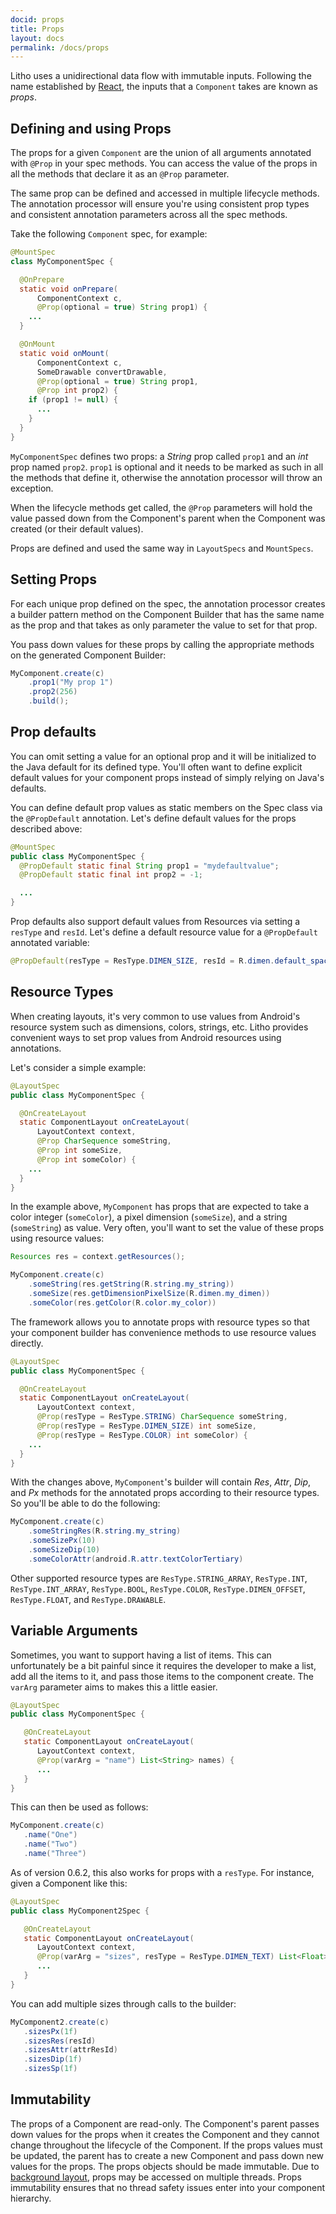 ```yaml
---
docid: props
title: Props
layout: docs
permalink: /docs/props
---
```


Litho uses a unidirectional data flow with immutable inputs. Following the name established by [React](https://reactjs.org/docs/components-and-props.html), the inputs that a `Component` takes are known as *props*.

## Defining and using Props

The props for a given `Component` are the union of all arguments annotated with `@Prop` in your spec methods. You can access the value of the props in all the methods that declare it as an `@Prop` parameter.

The same prop can be defined and accessed in multiple lifecycle methods. The annotation processor will ensure you're using consistent prop types and consistent annotation parameters across all the spec methods.

Take the following `Component` spec, for example:

```java
@MountSpec
class MyComponentSpec {

  @OnPrepare
  static void onPrepare(
      ComponentContext c,
      @Prop(optional = true) String prop1) {
    ...
  }

  @OnMount
  static void onMount(
      ComponentContext c,
      SomeDrawable convertDrawable,
      @Prop(optional = true) String prop1,
      @Prop int prop2) {
    if (prop1 != null) {
      ...
    }
  }
}
```

`MyComponentSpec` defines two props: a *String* prop called `prop1` and an *int* prop named `prop2`. `prop1` is optional and it needs to be marked as such in all the methods that define it, otherwise the annotation processor will throw an exception.

When the lifecycle methods get called, the `@Prop` parameters will hold the value passed down from the Component's parent when the Component was created (or their default values).

Props are defined and used the same way in `LayoutSpecs` and `MountSpecs`.   

## Setting Props

For each unique prop defined on the spec, the annotation processor creates a builder pattern method on the Component Builder that has the same name as the prop and that takes as only parameter the value to set for that prop.

You pass down values for these props by calling the appropriate methods on the generated Component Builder:

```java
MyComponent.create(c)
    .prop1("My prop 1")
    .prop2(256)
    .build();
```

## Prop defaults

You can omit setting a value for an optional prop and it will be initialized to the Java default for its defined type. You'll often want to define explicit default values for your component props instead of simply relying on Java's defaults.

You can define default prop values as static members on the Spec class via the `@PropDefault` annotation. Let's define default values for the props described above:

```java
@MountSpec
public class MyComponentSpec {
  @PropDefault static final String prop1 = "mydefaultvalue";
  @PropDefault static final int prop2 = -1;

  ...
}
```

Prop defaults also support default values from Resources via setting a `resType` and `resId`. Let's define a default resource value for a `@PropDefault` annotated variable:

```java
@PropDefault(resType = ResType.DIMEN_SIZE, resId = R.dimen.default_spacing) static float prop3;
```

## Resource Types
When creating layouts, it's very common to use values from Android's resource system such as dimensions, colors, strings, etc. Litho provides convenient ways to set prop values from Android resources using annotations.

Let's consider a simple example:

```java
@LayoutSpec
public class MyComponentSpec {

  @OnCreateLayout
  static ComponentLayout onCreateLayout(
      LayoutContext context,
      @Prop CharSequence someString,
      @Prop int someSize,
      @Prop int someColor) {
    ...
  }
}
```

In the example above, `MyComponent` has props that are expected to take a color integer (`someColor`), a pixel dimension (`someSize`), and a string (`someString`) as value. Very often, you'll want to set the value of these props using resource values:

```java
Resources res = context.getResources();

MyComponent.create(c)
    .someString(res.getString(R.string.my_string))
    .someSize(res.getDimensionPixelSize(R.dimen.my_dimen))
    .someColor(res.getColor(R.color.my_color))
```

The framework allows you to annotate props with resource types so that your component builder has convenience methods to use resource values directly.

```java
@LayoutSpec
public class MyComponentSpec {

  @OnCreateLayout
  static ComponentLayout onCreateLayout(
      LayoutContext context,
      @Prop(resType = ResType.STRING) CharSequence someString,
      @Prop(resType = ResType.DIMEN_SIZE) int someSize,
      @Prop(resType = ResType.COLOR) int someColor) {
    ...
  }
}
```

With the changes above, `MyComponent`'s builder will contain *Res*, *Attr*, *Dip*, and *Px* methods for the annotated props according to their resource types. So you'll be able to do the following:

```java
MyComponent.create(c)
    .someStringRes(R.string.my_string)
    .someSizePx(10)
    .someSizeDip(10)
    .someColorAttr(android.R.attr.textColorTertiary)
```

Other supported resource types are `ResType.STRING_ARRAY`, `ResType.INT`, `ResType.INT_ARRAY`, `ResType.BOOL`, `ResType.COLOR`, `ResType.DIMEN_OFFSET`, `ResType.FLOAT`, and `ResType.DRAWABLE`.

## Variable Arguments

Sometimes, you want to support having a list of items. This can unfortunately
be a bit painful since it requires the developer to make a list, add all the
items to it, and pass those items to the component create. The `varArg`
parameter aims to makes this a little easier.

```java
@LayoutSpec
public class MyComponentSpec {

   @OnCreateLayout
   static ComponentLayout onCreateLayout(
      LayoutContext context,
      @Prop(varArg = "name") List<String> names) {
      ...
   }
}
```

This can then be used as follows:

```java
MyComponent.create(c)
   .name("One")
   .name("Two")
   .name("Three")
```

As of version 0.6.2, this also works for props with a `resType`. For instance, given a
Component like this:

```java
@LayoutSpec
public class MyComponent2Spec {

   @OnCreateLayout
   static ComponentLayout onCreateLayout(
      LayoutContext context,
      @Prop(varArg = "sizes", resType = ResType.DIMEN_TEXT) List<Float> sizes) {
      ...
   }
}
```

You can add multiple sizes through calls to the builder:

```java
MyComponent2.create(c)
   .sizesPx(1f)
   .sizesRes(resId)
   .sizesAttr(attrResId)
   .sizesDip(1f)
   .sizesSp(1f)
```

## Immutability

The props of a Component are read-only. The Component's parent passes down values for the props when it creates the Component and they cannot change throughout the lifecycle of the Component. If the props values must be updated, the parent has to create a new Component and pass down new values for the props.
The props objects should be made immutable. Due to [background layout](/docs/asynchronous-layout), props may be accessed on multiple threads. Props immutability ensures that no thread safety issues enter into your component hierarchy.
